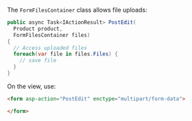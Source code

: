 The `FormFilesContainer` class allows file uploads:

```csharp
public async Task<IActionResult> PostEdit(
  Product product, 
  FormFilesContainer files) 
{
  // Access uploaded files
  foreach(var file in files.Files) {
    // save file
  }
}
```

On the view, use:

```html
<form asp-action="PostEdit" enctype="multipart/form-data">

</form>
```
